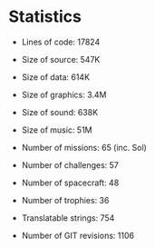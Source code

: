 # Statistics

* Lines of code: 17824
* Size of source: 547K
* Size of data: 614K
* Size of graphics: 3.4M
* Size of sound: 638K
* Size of music: 51M

* Number of missions: 65 (inc. Sol)
* Number of challenges: 57
* Number of spacecraft: 48
* Number of trophies: 36

* Translatable strings: 754

* Number of GIT revisions: 1106
